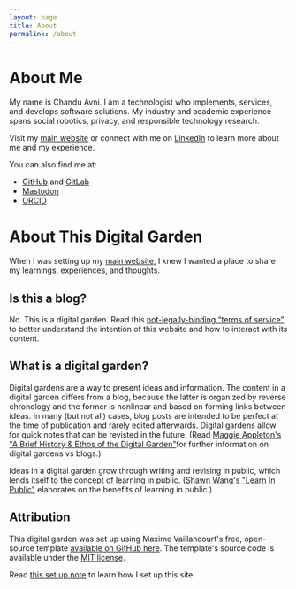 ```yaml
---
layout: page
title: About
permalink: /about
---
```


# About Me
My name is Chandu Avni. I am a technologist who implements, services, and develops software solutions. My industry and academic experience spans social robotics, privacy, and responsible technology research.

Visit my [main website](https://chanduavni.com/) or connect with me on [LinkedIn](https://linkedin.com/in/chanduavni) to learn more about me and my experience.

You can also find me at:
- [GitHub](https://github.com/ch4ndua) and [GitLab](https://gitlab.com/ch4ndua)
- [Mastodon](https://mastodon.social/@chandua)
- [ORCID](https://orcid.org/0009-0004-8746-1834)

# About This Digital Garden
When I was setting up my [main website](https://chanduavni.com/), I knew I wanted a place to share my learnings, experiences, and thoughts.

## Is this a blog?
No. This is a digital garden. Read this [not-legally-binding “terms of service”](/digital-garden-tos) to better understand the intention of this website and how to interact with its content.

## What is a digital garden?
Digital gardens are a way to present ideas and information. The content in a digital garden differs from a blog, because the latter is organized by reverse chronology and the former is nonlinear and based on forming links between ideas. In many (but not all) cases, blog posts are intended to be perfect at the time of publication and rarely edited afterwards. Digital gardens allow for quick notes that can be revisted in the future. (Read [Maggie Appleton's "A Brief History & Ethos of the Digital Garden"](https://maggieappleton.com/garden-history)for further information on digital gardens vs blogs.) 

Ideas in a digital garden grow through writing and revising in public, which lends itself to the concept of learning in public. ([Shawn Wang's "Learn In Public"](https://www.swyx.io/learn-in-public) elaborates on the benefits of learning in public.) 

## Attribution
This digital garden was set up using Maxime Vaillancourt's free, open-source template [available on GitHub here](https://github.com/maximevaillancourt/digital-garden-jekyll-template). The template's source code is available under the [MIT license](https://notes.chanduavni.com/template-license).

Read [this set up note](digital-garden-set-up) to learn how I set up this site.